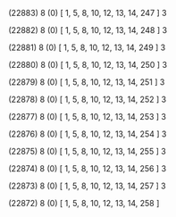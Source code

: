 (22883) 8 (0) [ 1, 5, 8, 10, 12, 13, 14, 247 ] 3 


(22882) 8 (0) [ 1, 5, 8, 10, 12, 13, 14, 248 ] 3 


(22881) 8 (0) [ 1, 5, 8, 10, 12, 13, 14, 249 ] 3 


(22880) 8 (0) [ 1, 5, 8, 10, 12, 13, 14, 250 ] 3 


(22879) 8 (0) [ 1, 5, 8, 10, 12, 13, 14, 251 ] 3 


(22878) 8 (0) [ 1, 5, 8, 10, 12, 13, 14, 252 ] 3 


(22877) 8 (0) [ 1, 5, 8, 10, 12, 13, 14, 253 ] 3 


(22876) 8 (0) [ 1, 5, 8, 10, 12, 13, 14, 254 ] 3 


(22875) 8 (0) [ 1, 5, 8, 10, 12, 13, 14, 255 ] 3 


(22874) 8 (0) [ 1, 5, 8, 10, 12, 13, 14, 256 ] 3 


(22873) 8 (0) [ 1, 5, 8, 10, 12, 13, 14, 257 ] 3 


(22872) 8 (0) [ 1, 5, 8, 10, 12, 13, 14, 258 ]  

